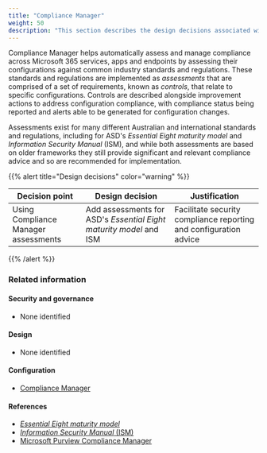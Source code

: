 ```yaml
---
title: "Compliance Manager"
weight: 50
description: "This section describes the design decisions associated with Compliance Manager with Microsoft Purview for system(s) built using ASD's Blueprint for Secure Cloud."
---
```


Compliance Manager helps automatically assess and manage compliance across Microsoft 365 services, apps and endpoints by assessing their configurations against common industry standards and regulations. These standards and regulations are implemented as _assessments_ that are comprised of a set of requirements, known as _controls_, that relate to specific configurations. Controls are described alongside improvement actions to address configuration compliance, with compliance status being reported and alerts able to be generated for configuration changes.

Assessments exist for many different Australian and international standards and regulations, including for ASD's _Essential Eight maturity model_ and _Information Security Manual_ (ISM), and while both assessments are based on older frameworks they still provide significant and relevant compliance advice and so are recommended for implementation.

{{% alert title="Design decisions" color="warning" %}}

| Decision point                       | Design decision                                                    | Justification                                                     |
| ------------------------------------ | ------------------------------------------------------------------ | ----------------------------------------------------------------- |
| Using Compliance Manager assessments | Add assessments for ASD's _Essential Eight maturity model_ and ISM | Facilitate security compliance reporting and configuration advice |

{{% /alert %}}

### Related information

#### Security and governance

- None identified

#### Design

- None identified

#### Configuration

- [Compliance Manager](/configuration/purview/compliance-manager)

#### References

- [_Essential Eight maturity model_](https://www.cyber.gov.au/resources-business-and-government/essential-cyber-security/essential-eight/essential-eight-maturity-model)
- [_Information Security Manual_ (ISM)](https://www.cyber.gov.au/resources-business-and-government/essential-cyber-security/ism)
- [Microsoft Purview Compliance Manager](https://learn.microsoft.com/en-au/purview/compliance-manager)
